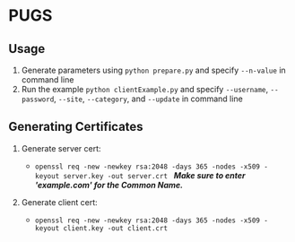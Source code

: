 # PUGS

## Usage
1. Generate parameters using `python prepare.py` and specify `--n-value` in command line
2. Run the example `python clientExample.py` and specify `--username`, `--password`, `--site`, `--category`, and `--update` in command line

## Generating Certificates
1. Generate server cert:
    * ``openssl req -new -newkey rsa:2048 -days 365 -nodes -x509 -keyout server.key -out server.crt
``
***Make sure to enter 'example.com' for the Common Name.***

2. Generate client cert:
    * ``openssl req -new -newkey rsa:2048 -days 365 -nodes -x509 -keyout client.key -out client.crt
``